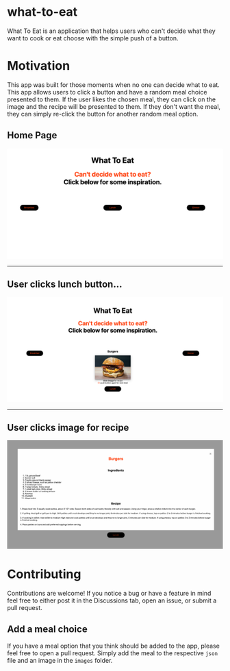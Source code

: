 # what-to-eat
What To Eat is an application that helps users who can't decide what they want to cook or eat choose with the simple push of a button.

# Motivation
This app was built for those moments when no one can decide what to eat. This app allows users to click a button and have a random meal choice presented to them. If the user likes the chosen meal, they can click on the image and the recipe will be presented to them. If they don't want the meal, they can simply re-click the button for another random meal option.

## Home Page
![home page](images/readme/home.png "Home Page")
___
## User clicks lunch button...
![lunch](images/readme/lunch.png "Lunch")
___
## User clicks image for recipe
![recipe](images/readme/recipe.png "Recipe")

# Contributing
Contributions are welcome! If you notice a bug or have a feature in mind feel free to either post it in the Discussions tab, open an issue, or submit a pull request.
## Add a meal choice
If you have a meal option that you think should be added to the app, please feel free to open a pull request. Simply add the meal to the respective `json` file and an image in the `images` folder.
